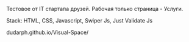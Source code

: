 Тестовое от IT стартапа друзей.
Рабочая только страница - Услуги.

Stack: HTML, CSS, Javascript, Swiper Js, Just Validate Js

dudarph.github.io/Visual-Space/
